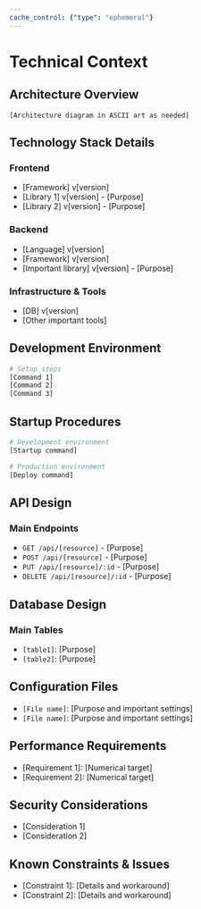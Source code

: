 ```yaml
---
cache_control: {"type": "ephemeral"}
---
```

# Technical Context

## Architecture Overview
```
[Architecture diagram in ASCII art as needed]
```

## Technology Stack Details
### Frontend
- [Framework] v[version]
- [Library 1] v[version] - [Purpose]
- [Library 2] v[version] - [Purpose]

### Backend
- [Language] v[version]
- [Framework] v[version]
- [Important library] v[version] - [Purpose]

### Infrastructure & Tools
- [DB] v[version]
- [Other important tools]

## Development Environment
```bash
# Setup steps
[Command 1]
[Command 2]
[Command 3]
```

## Startup Procedures
```bash
# Development environment
[Startup command]

# Production environment
[Deploy command]
```

## API Design
### Main Endpoints
- `GET /api/[resource]` - [Purpose]
- `POST /api/[resource]` - [Purpose]
- `PUT /api/[resource]/:id` - [Purpose]
- `DELETE /api/[resource]/:id` - [Purpose]

## Database Design
### Main Tables
- `[table1]`: [Purpose]
- `[table2]`: [Purpose]

## Configuration Files
- `[File name]`: [Purpose and important settings]
- `[File name]`: [Purpose and important settings]

## Performance Requirements
- [Requirement 1]: [Numerical target]
- [Requirement 2]: [Numerical target]

## Security Considerations
- [Consideration 1]
- [Consideration 2]

## Known Constraints & Issues
- [Constraint 1]: [Details and workaround]
- [Constraint 2]: [Details and workaround]